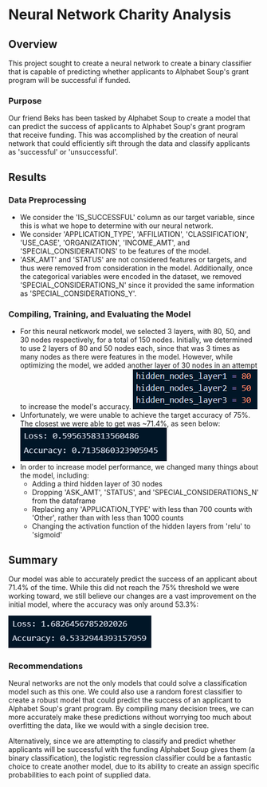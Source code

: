 # Neural Network Charity Analysis

## Overview

This project sought to create a neural network to create a binary classifier that is capable of predicting whether applicants to Alphabet Soup's grant program will be successful if funded.

### Purpose

Our friend Beks has been tasked by Alphabet Soup to create a model that can predict the success of applicants to Alphabet Soup's grant program that receive funding. This was accomplished by the creation of neural network that could efficiently sift through the data and classify applicants as 'successful' or 'unsuccessful'.

## Results

### Data Preprocessing
- We consider the 'IS_SUCCESSFUL' column as our target variable, since this is what we hope to determine with our neural network.
- We consider 'APPLICATION_TYPE', 'AFFILIATION', 'CLASSIFICATION', 'USE_CASE', 'ORGANIZATION', 'INCOME_AMT', and 'SPECIAL_CONSIDERATIONS' to be features of the model.
- 'ASK_AMT' and 'STATUS' are not considered features or targets, and thus were removed from consideration in the model. Additionally, once the categorical variables were encoded in the dataset, we removed 'SPECIAL_CONSIDERATIONS_N' since it provided the same information as 'SPECIAL_CONSIDERATIONS_Y'.

### Compiling, Training, and Evaluating the Model
- For this neural netkwork model, we selected 3 layers, with 80, 50, and 30 nodes respectively, for a total of 150 nodes. Initially, we determined to use 2 layers of 80 and 50 nodes each, since that was 3 times as many nodes as there were features in the model. However, while optimizing the model, we added another layer of 30 nodes in an attempt to increase the model's accuracy. ![Nodes and Layers](Images/neural_nodes.PNG)
- Unfortunately, we were unable to achieve the target accuracy of 75%. The closest we were able to get was ~71.4%, as seen below: 
![Model Loss and Accuracy](Images/loss-accuracy.PNG)
- In order to increase model performance, we changed many things about the model, including:
  - Adding a third hidden layer of 30 nodes
  - Dropping 'ASK_AMT', 'STATUS', and 'SPECIAL_CONSIDERATIONS_N' from the dataframe
  - Replacing any 'APPLICATION_TYPE' with less than 700 counts with 'Other', rather than with less than 1000 counts
  - Changing the activation function of the hidden layers from 'relu' to 'sigmoid'

## Summary
Our model was able to accurately predict the success of an applicant about 71.4% of the time. While this did not reach the 75% threshold we were working toward, we still believe our changes are a vast improvement on the initial model, where the accuracy was only around 53.3%:

![Unoptimized Model Loss and Accuracy](Images/loss-accuracy-original.PNG)


### Recommendations
Neural networks are not the only models that could solve a classification model such as this one. We could also use a random forest classifier to create a robust model that could predict the success of an applicant to Alphabet Soup's grant program. By compiling many decision trees, we can more accurately make these predictions without worrying too much about overfitting the data, like we would with a single decision tree. 

Alternatively, since we are attempting to classify and predict whether applicants will be successful with the funding Alphabet Soup gives them (a binary classification), the logistic regression classifier could be a fantastic choice to create another model, due to its ability to create an assign specific probabilities to each point of supplied data.
